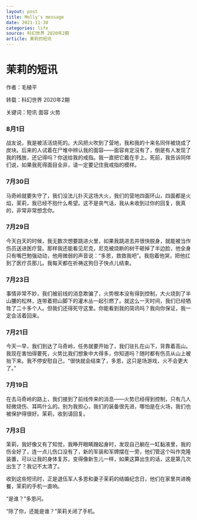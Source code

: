 ```yaml
---
layout: post
title: Molly's message
date: 2021-11-30
categories: life
source: 科幻世界 2020年2期
article: 茉莉的短讯
---
```




# 茉莉的短讯

作者：毛植平

转载：科幻世界 2020年2期

关键词：短讯 面容 火势



### 8月1日



战友说，我是被活活烧死的。大风把火吹到了营地，我和我的十来名同伴被烧成了炭块。后来的人试着在尸堆中辨认我的面容——面容肯定沒有了，倒是有人发现了我的残肢，还记得吗？你送给我的戒指。我一直把它戴在手上。死前，我告诉同伴们说，如果我死得面目全非，请一定要记住我戒指的模样。

### 7月30日



马奇岭就要失守了，我们没法儿扑灭这场大火，我们的营地四面环山，四面都是火焰，茉莉，我已经不抱什么希望。这不是丧气话，我从未收到过你的回复，我真的，非常非常想念你。

### 7月29日



今天白天的时候，我无数次想要跳进火里，如果我跳进去并很快脱身，就能被当作伤员送进医疗营。那样我还能看见尼克，尼克被烧断的树干砸掉了半边脸，他全身只有嘴巴勉强动动，他用微弱的声音说：“多恩，救救我吧”。我抱着他哭，把他扛到了医疗员那儿。我每天都在祈祷这狗日子快点儿结束。

### 7月23日



事情非常不妙，我们被前线的消息欺骗了，火势根本没有得到控制，大火烧到了半山腰的松林，连带着把山脚下的灌木丛一起引燃了。就这么一天时间，我们已经牺牲了二十多个人。但我们还得死守这里。你能看到我的简讯吗？我向你保证，我一定会活着回来。

### 7月21日



今天一早，我们到达了马奇岭，任务就要开始了，我们驻扎在山下，背靠着高山。我现在害怕得要死，火势比我们想象中大得多，你知道吗？随时都有伤员从山上被抬下来。我不停安慰自己，“很快就会结束了，多恩，这只是场游戏，火不会更大了。”

### 7月19日



在去马奇岭的路上，我们接到了前线传来的消息——火势已经得到控制，只有几人轻微烧伤、耳鸣什么的。别为我担心，我们的装备很先进，哪怕是在火场，我们也被保护得很好。茉莉，收到请回复。

### 7月3日



茉莉，我好像又有了知觉，我睁开眼睛蹭起身时，发现自己躺在一缸黏液里，我的伤全好了，连一点儿伤口没有了，新的军装和军牌摆在一旁，他们管这个叫作克隆装置，可以让我的身体复苏，变得像新生儿一样，如果这算出生的话，这是第几次出生了？我记不太清了。

收到这些短讯时，正是退伍军人多恩和妻子茉莉的结婚纪念日，他们在家里共进晚餐，茉莉的手机一直响。

“是谁？”多恩问。

“除了你，还能是谁？”茉莉关闭了手机。

